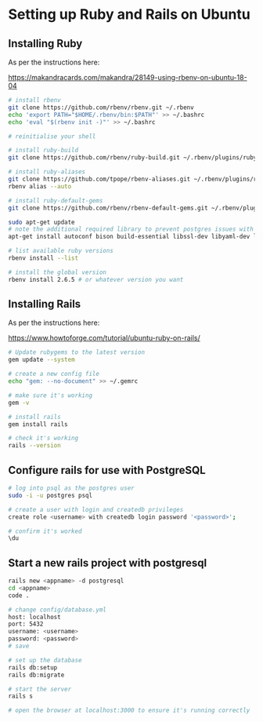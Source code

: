 # Setting up Ruby and Rails on Ubuntu

## Installing Ruby

As per the instructions here:

https://makandracards.com/makandra/28149-using-rbenv-on-ubuntu-18-04

```bash
# install rbenv
git clone https://github.com/rbenv/rbenv.git ~/.rbenv
echo 'export PATH="$HOME/.rbenv/bin:$PATH"' >> ~/.bashrc
echo 'eval "$(rbenv init -)"' >> ~/.bashrc

# reinitialise your shell

# install ruby-build
git clone https://github.com/rbenv/ruby-build.git ~/.rbenv/plugins/ruby-build

# install ruby-aliases
git clone https://github.com/tpope/rbenv-aliases.git ~/.rbenv/plugins/rbenv-aliases
rbenv alias --auto

# install ruby-default-gems
git clone https://github.com/rbenv/rbenv-default-gems.git ~/.rbenv/plugins/rbenv-default-gems

sudo apt-get update
# note the additional required library to prevent postgres issues with rails
apt-get install autoconf bison build-essential libssl-dev libyaml-dev libreadline6-dev zlib1g-dev libncurses5-dev libpq-dev

# list available ruby versions
rbenv install --list

# install the global version
rbenv install 2.6.5 # or whatever version you want

```

## Installing Rails

As per the instructions here:

https://www.howtoforge.com/tutorial/ubuntu-ruby-on-rails/

```bash
# Update rubygems to the latest version
gem update --system

# create a new config file
echo "gem: --no-document" >> ~/.gemrc

# make sure it's working
gem -v

# install rails
gem install rails

# check it's working
rails --version
```

## Configure rails for use with PostgreSQL

```bash
# log into psql as the postgres user
sudo -i -u postgres psql

# create a user with login and createdb privileges
create role <username> with createdb login password '<password>';

# confirm it's worked
\du
```

## Start a new rails project with postgresql

```bash
rails new <appname> -d postgresql
cd <appname>
code .

# change config/database.yml
host: localhost
port: 5432
username: <username>
password: <password>
# save

# set up the database
rails db:setup
rails db:migrate

# start the server
rails s

# open the browser at localhost:3000 to ensure it's running correctly
```
